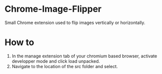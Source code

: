 # Chrome-Image-Flipper

Small Chrome extension used to flip images vertically or horizontally.

# How to

1. In the manage extension tab of your chromium based browser, activate developper mode and click load unpacked.
2. Navigate to the location of the src folder and select.
